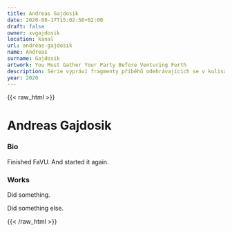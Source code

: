 ```yaml
---
title: Andreas Gajdosik
date: 2020-08-17T15:02:56+02:00
draft: false
owner: xvgajdosik
location: kanal
url: andreas-gajdosik
name: Andreas
surname: Gajdosik
artwork: You Must Gather Your Party Before Venturing Forth
description: Série vypráví fragmenty příběhů odehrávajících se v kulisách romantických fantasy scenerií a kombinovaných se současnými subkulturními a volnočasovými motivy.
year: 2020
---
```

{{< raw_html >}}
<h1>Andreas Gajdosik</h1>
<h3 id="just-do-it">Bio</h3>
<p>Finished FaVU. And started it again.</p>
<h3 id="something-else">Works</h3>
<p>Did something.</p>
<p>Did something else.</p>
{{< /raw_html >}}
